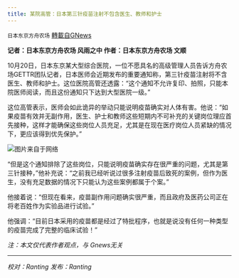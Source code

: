 ```yaml
---
title: 某院高管：日本第三针疫苗注射不包含医生、教师和护士
---
```

`日本东京方舟农场` [轉載自GNews](https://gnews.org/zh-hans/1605968/)

**记者：日本东京方舟农场 风雨之中
作者：日本东京方舟农场 文顺**

10月20日，日本东京某大型综合医院，一位不愿具名的高级管理人员告诉方舟农场GETTR团队记者，日本医师会近期发布的重要通知称，第三针疫苗注射将不含医生、教师和护士。这位医院高管还透露：“这个通知不允许复印、拍照，只能本院医师阅读，而且这份通知只下达到大型医院一级。”

这位高管表示，医师会如此诡异的举动只能说明疫苗确实对人体有害。他说：“如果疫苗有效并无副作用，医生、护士和教师这些短期内不可补充的关键岗位理应首先接种，这样才能确保这些岗位人员充足，尤其是在现在医疗岗位人员紧缺的情况下，更应该得到优先保护。”

![](https://assets.gnews.org/wp-content/uploads/2021/10/119183302_whatsubject.jpg)图片来自于网络

“但是这个通知排除了这些岗位，只能说明疫苗确实存在很严重的问题，尤其是第三针接种，”他补充说：“之前我已经听说过很多注射疫苗后致死的案例，但作为医生，没有充足数据的情况下只能认为这些案例都属于个案。”

他接着说：“但现在看来，疫苗副作用问题确实很严重，而且政府及医药公司正在将老百姓作为实验品进行试验。”

他强调：“目前日本采用的疫苗都是经过了特批程序，也就是说没有任何一种类型的疫苗完成了完整的临床试验！”

*注：本文仅代表作者观点，与 Gnews无关*

* * *

*校对：Ranting 发布：Ranting*
